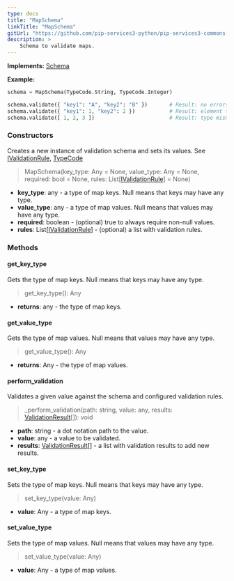```yaml
---
type: docs
title: "MapSchema"
linkTitle: "MapSchema"
gitUrl: "https://github.com/pip-services3-python/pip-services3-commons-python"
description: >
    Schema to validate maps.
---
```


**Implements:** [Schema](../schema)

**Example:**
```python
schema = MapSchema(TypeCode.String, TypeCode.Integer)

schema.validate({ "key1": "A", "key2": "B" })       # Result: no errors
schema.validate({ "key1": 1, "key2": 2 })           # Result: element type mismatch
schema.validate([ 1, 2, 3 ])                        # Result: type mismatch

```

### Constructors
Creates a new instance of validation schema and sets its values.
See [IValidationRule](../ivalidation_rule), [TypeCode](../convert/type_code)

> MapSchema(key_type: Any = None, value_type: Any = None, required: bool = None,
                 rules: List[[IValidationRule](../ivalidation_rule)] = None)

- **key_type**: any - a type of map keys. Null means that keys may have any type.
- **value_type**: any - a type of map values. Null means that values may have any type.
- **required**: boolean - (optional) true to always require non-null values.
- **rules**: List[[IValidationRule](../ivalidation_rule)] - (optional) a list with validation rules.



### Methods

#### get_key_type
Gets the type of map keys.
Null means that keys may have any type.

> get_key_type(): Any

- **returns**: any - the type of map keys.

#### get_value_type
Gets the type of map values.
Null means that values may have any type.

> get_value_type(): Any

- **returns**: Any - the type of map values.

#### perform_validation
Validates a given value against the schema and configured validation rules.

> _perform_validation(path: string, value: any, results: [ValidationResult](../validation_result)[]): void

- **path**: string - a dot notation path to the value.
- **value**: any - a value to be validated.
- **results**: [ValidationResult](../validation_result)[] - a list with validation results to add new results.

#### set_key_type
Sets the type of map keys.
Null means that keys may have any type.

> set_key_type(value: Any)

- **value**: Any - a type of map keys.

#### set_value_type
Sets the type of map values.
Null means that values may have any type.

> set_value_type(value: Any)

- **value**: Any - a type of map values.